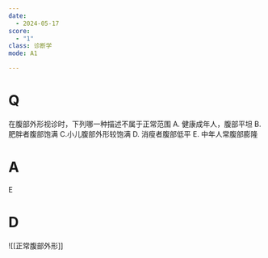 ```yaml
---
date:
  - 2024-05-17
score:
  - "1"
class: 诊断学
mode: A1

---
```

# Q
在腹部外形视诊时，下列哪一种描述不属于正常范围
A. 健康成年人，腹部平坦 
B. 肥胖者腹部饱满 
C.小儿腹部外形较饱满
D. 消瘦者腹部低平 
E. 中年人常腹部膨隆

# A

E


# D
![[正常腹部外形]]